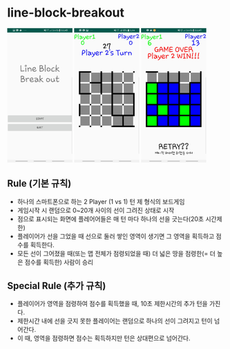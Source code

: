# line-block-breakout

<a href="#"><img src="https://github.com/ddamddi/line-block-breakout/blob/master/ppt/img/00.jpg" width="30%" alt="sample image"></a>
<a href="#"><img src="https://github.com/ddamddi/line-block-breakout/blob/master/ppt/img/01.jpg" width="30%" alt="sample image"></a>
<a href="#"><img src="https://github.com/ddamddi/line-block-breakout/blob/master/ppt/img/02.jpg" width="30%" alt="sample image"></a>  

## Rule (기본 규칙)
- 하나의 스마트폰으로 하는 2 Player (1 vs 1) 턴 제 형식의 보드게임
- 게임시작 시 랜덤으로 0~20개 사이의 선이 그려진 상태로 시작
- 점으로 표시되는 화면에 플레어어들은 매 턴 마다 하나의 선을 긋는다(20초 시간제한)
- 플레이어가 선을 그었을 때 선으로 둘러 쌓인 영역이 생기면 그 영역을 획득하고 점수를 획득한다.
- 모든 선이 그어졌을 때(또는 맵 전체가 점령되었을 때) 더 넓은 땅을 점령한(= 더 높은 점수를 획득한) 사람이 승리 

  
## Special Rule (추가 규칙)
- 플레이어가 영역을 점령하여 점수를 획득했을 때, 10초 제한시간의 추가 턴을 가진다. 
- 제한시간 내에 선을 긋지 못한 플레이어는 랜덤으로 하나의 선이 그려지고 턴이 넘어간다.
- 이 때, 영역을 점령하면 점수는 획득하지만 턴은 상대편으로 넘어간다.  

